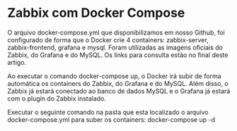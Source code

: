 # Zabbix com Docker Compose

O arquivo docker-compose.yml que disponibilizamos em nosso Github, foi configurado de forma que o Docker crie 4 containers: zabbix-server, zabbix-frontend, grafana e mysql. Foram utilizadas as imagens oficiais do Zabbix, do Grafana e do MySQL. Os links para consulta estão no final deste artigo. 

Ao executar o comando docker-compose up, o Docker irá subir de forma automática os containers do Zabbix, do Grafana e do MySQL. Além disso, o Zabbix já estará conectado ao banco de dados MySQL e o Grafana já estará com o plugin do Zabbix instalado.

Executar o seguinte comando na pasta que esta localizado o arquivo docker-compose.yml para suber os containers:
docker-compose up -d
